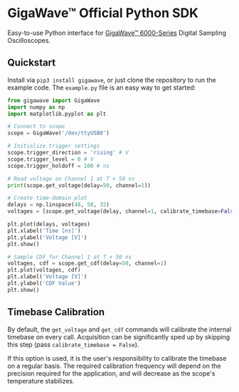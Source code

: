 # GigaWave™ Official Python SDK
Easy-to-use Python interface for [GigaWave™ 6000-Series](https://sjl-instruments.com) Digital Sampling Oscilloscopes.

## Quickstart
Install via `pip3 install gigawave`, or just clone the repository to run the example code.
The `example.py` file is an easy way to get started:
```python
from gigawave import GigaWave
import numpy as np
import matplotlib.pyplot as plt

# Connect to scope
scope = GigaWave('/dev/ttyUSB0')

# Initialize trigger settings
scope.trigger_direction = 'rising' # V
scope.trigger_level = 0 # V
scope.trigger_holdoff = 100 # ns

# Read voltage on Channel 1 at T + 50 ns
print(scope.get_voltage(delay=50, channel=1))

# Create time-domain plot
delays = np.linspace(48, 50, 32)
voltages = [scope.get_voltage(delay, channel=1, calibrate_timebase=False) for delay in delays]

plt.plot(delays, voltages)
plt.xlabel('Time [ns]')
plt.ylabel('Voltage [V]')
plt.show()

# Sample CDF for Channel 1 at T + 50 ns
voltages, cdf = scope.get_cdf(delay=50, channel=1)
plt.plot(voltages, cdf)
plt.xlabel('Voltage [V]')
plt.ylabel('CDF Value')
plt.show()
```

## Timebase Calibration
By default, the `get_voltage` and `get_cdf` commands will calibrate the internal timebase on every call.
Acquisition can be significantly sped up by skipping this step (pass `calibrate_timebase = False`).

If this option is used, it is the user's responsibility to calibrate the timebase on a regular basis.
The required calibration frequency will depend on the precision required for the application,
and will decrease as the scope's temperature stabilizes.
